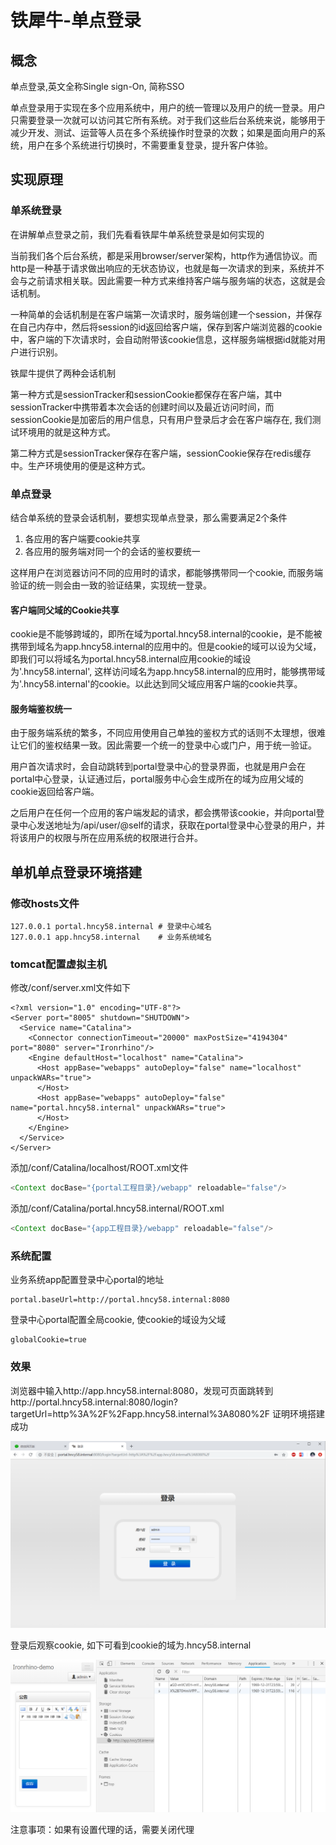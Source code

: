 # 铁犀牛-单点登录

## 概念

单点登录,英文全称Single sign-On, 简称SSO

单点登录用于实现在多个应用系统中，用户的统一管理以及用户的统一登录。用户只需要登录一次就可以访问其它所有系统。对于我们这些后台系统来说，能够用于减少开发、测试、运营等人员在多个系统操作时登录的次数；如果是面向用户的系统，用户在多个系统进行切换时，不需要重复登录，提升客户体验。

## 实现原理

### 单系统登录

在讲解单点登录之前，我们先看看铁犀牛单系统登录是如何实现的

当前我们各个后台系统，都是采用browser/server架构，http作为通信协议。而http是一种基于请求做出响应的无状态协议，也就是每一次请求的到来，系统并不会与之前请求相关联。因此需要一种方式来维持客户端与服务端的状态，这就是会话机制。

一种简单的会话机制是在客户端第一次请求时，服务端创建一个session，并保存在自己内存中，然后将session的id返回给客户端，保存到客户端浏览器的cookie中，客户端的下次请求时，会自动附带该cookie信息，这样服务端根据id就能对用户进行识别。

铁犀牛提供了两种会话机制

第一种方式是sessionTracker和sessionCookie都保存在客户端，其中sessionTracker中携带着本次会话的创建时间以及最近访问时间，而sessionCookie是加密后的用户信息，只有用户登录后才会在客户端存在, 我们测试环境用的就是这种方式。

第二种方式是sessionTracker保存在客户端，sessionCookie保存在redis缓存中。生产环境使用的便是这种方式。

### 单点登录

结合单系统的登录会话机制，要想实现单点登录，那么需要满足2个条件

1. 各应用的客户端要cookie共享
2. 各应用的服务端对同一个的会话的鉴权要统一

这样用户在浏览器访问不同的应用时的请求，都能够携带同一个cookie, 而服务端验证的统一则会由一致的验证结果，实现统一登录。

#### 客户端同父域的Cookie共享

cookie是不能够跨域的，即所在域为portal.hncy58.internal的cookie，是不能被携带到域名为app.hncy58.internal的应用中的。但是cookie的域可以设为父域，即我们可以将域名为portal.hncy58.internal应用cookie的域设为'.hncy58.internal', 这样访问域名为app.hncy58.internal的应用时，能够携带域为'.hncy58.internal'的cookie。以此达到同父域应用客户端的cookie共享。

#### 服务端鉴权统一

由于服务端系统的繁多，不同应用使用自己单独的鉴权方式的话则不太理想，很难让它们的鉴权结果一致。因此需要一个统一的登录中心或门户，用于统一验证。

用户首次请求时，会自动跳转到portal登录中心的登录界面，也就是用户会在portal中心登录，认证通过后，portal服务中心会生成所在的域为应用父域的cookie返回给客户端。

之后用户在任何一个应用的客户端发起的请求，都会携带该cookie，并向portal登录中心发送地址为/api/user/@self的请求，获取在portal登录中心登录的用户，并将该用户的权限与所在应用系统的权限进行合并。

## 单机单点登录环境搭建

### 修改hosts文件

```
127.0.0.1 portal.hncy58.internal # 登录中心域名
127.0.0.1 app.hncy58.internal    # 业务系统域名
```

### tomcat配置虚拟主机

修改/conf/server.xml文件如下

```
<?xml version="1.0" encoding="UTF-8"?>
<Server port="8005" shutdown="SHUTDOWN">
  <Service name="Catalina">
    <Connector connectionTimeout="20000" maxPostSize="4194304" port="8080" server="Ironrhino"/>
    <Engine defaultHost="localhost" name="Catalina">
      <Host appBase="webapps" autoDeploy="false" name="localhost" unpackWARs="true">
      </Host>
      <Host appBase="webapps" autoDeploy="false" name="portal.hncy58.internal" unpackWARs="true">
      </Host>
    </Engine>
  </Service>
</Server>
```

添加/conf/Catalina/localhost/ROOT.xml文件

```java
<Context docBase="{portal工程目录}/webapp" reloadable="false"/>
```

添加/conf/Catalina/portal.hncy58.internal/ROOT.xml

```java
<Context docBase="{app工程目录}/webapp" reloadable="false"/>
```

### 系统配置

业务系统app配置登录中心portal的地址

```
portal.baseUrl=http://portal.hncy58.internal:8080
```

登录中心portal配置全局cookie, 使cookie的域设为父域

```
globalCookie=true
```

### 效果

浏览器中输入http://app.hncy58.internal:8080，发现可页面跳转到http://portal.hncy58.internal:8080/login?targetUrl=http%3A%2F%2Fapp.hncy58.internal%3A8080%2F 证明环境搭建成功

![](png/sso-login.png)

登录后观察cookie, 如下可看到cookie的域为.hncy58.internal

![](png/sso-cookie.png)

注意事项：如果有设置代理的话，需要关闭代理

